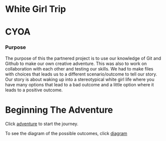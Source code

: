 # White Girl Trip
# CYOA

### Purpose

The purpose of this the partnered project is to use our knowledge of Git and Github to make our own creative adventure. This was also to work on collaboration with each other and testing our skills. We had to make files with choices that leads us to a different scenario/outcome to tell our story. Our story is about waking up into a stereotypical white girl life where you have many options that lead to a bad outcome and a little option where it leads to a positive outcome.

# Beginning The Adventure

Click [adventure](/woke-up/woke-up.md) to start the journey.

To see the diagram of the possible outcomes, click [diagram](https://docs.google.com/drawings/d/1EliNnJDmI7_NNdkwph6BZHR2fxcDpGDavw0e-TdFbwo/edit)
